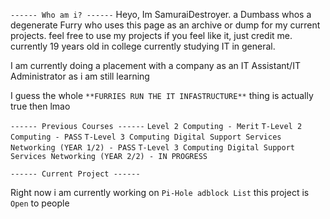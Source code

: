 ``------ Who am i? ------``
Heyo, Im SamuraiDestroyer.
a Dumbass whos a degenerate Furry who uses this page as an archive or dump for my current projects. feel free to use my projects if you feel like it, just credit me.
currently 19 years old in college currently studying IT in general.

I am currently doing a placement with a company as an IT Assistant/IT Administrator as i am still learning

I guess the whole ``**FURRIES RUN THE IT INFASTRUCTURE**`` thing is actually true then lmao

``------ Previous Courses ------``
``Level 2 Computing - Merit``
``T-Level 2 Computing - PASS``
``T-Level 3 Computing Digital Support Services Networking (YEAR 1/2) - PASS``
``T-Level 3 Computing Digital Support Services Networking (YEAR 2/2) - IN PROGRESS``

``------ Current Project ------``

Right now i am currently working on ``Pi-Hole adblock List`` this project is ``Open`` to people

